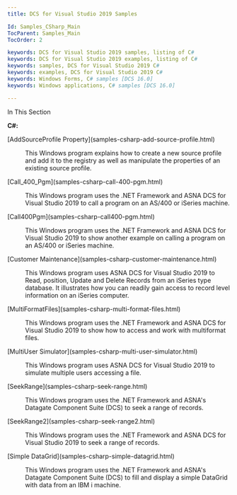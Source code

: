 ```yaml
---
title: DCS for Visual Studio 2019 Samples

Id: Samples_CSharp_Main
TocParent: Samples_Main
TocOrder: 2

keywords: DCS for Visual Studio 2019 samples, listing of C#
keywords: DCS for Visual Studio 2019 examples, listing of C#
keywords: samples, DCS for Visual Studio 2019 C#
keywords: examples, DCS for Visual Studio 2019 C#
keywords: Windows Forms, C# samples [DCS 16.0]
keywords: Windows applications, C# samples [DCS 16.0]

---
```


In This Section

**C#:** 
<dl>
        <dt>
          [AddSourceProfile Property](samples-csharp-add-source-profile.html)
        </dt>
        <dd>

This Windows program explains how to create a new source profile and add it to the registry as well as manipulate the properties of an existing source profile. 
</dd>
        <dt>
          [Call_400_Pgm](samples-csharp-call-400-pgm.html)
        </dt>
        <dd>

This Windows program uses the .NET Framework and ASNA DCS for Visual Studio 2019 to call a program on an AS/400 or iSeries machine. 
</dd>
        <dt>
          [Call400Pgm](samples-csharp-call400-pgm.html)
        </dt>
        <dd>

This Windows program uses the .NET Framework and ASNA DCS for Visual Studio 2019 to show another example on calling a program on an AS/400 or iSeries machine. 
</dd>
        <dt>
          [Customer Maintenance](samples-csharp-customer-maintenance.html)
        </dt>
        <dd>

This Windows program uses ASNA DCS for Visual Studio 2019 to Read, position, Update and Delete Records from an iSeries type database. It illustrates how you can readily gain access to record level information on an iSeries computer. 
</dd>
</dl>
<dl>
        <dt>
          [MultiFormatFiles](samples-csharp-multi-format-files.html)
        </dt>
        <dd>

This Windows program uses the .NET Framework and ASNA DCS for Visual Studio 2019 to show how to access and work with multiformat files. 
</dd>
        <dt>
          [MultiUser Simulator](samples-csharp-multi-user-simulator.html)
        </dt>
        <dd>

This Windows program uses ASNA DCS for Visual Studio 2019 to simulate multiple users accessing a file. 
</dd>
        <dt>
          [SeekRange](samples-csharp-seek-range.html)
        </dt>
        <dd>

This Windows program uses the .NET Framework and ASNA's Datagate Component Suite (DCS) to seek a range of records.
</dd>
</dl>
<dl>
        <dt>
          [SeekRange2](samples-csharp-seek-range2.html)
        </dt>
        <dd>

This Windows program uses the .NET Framework and ASNA DCS for Visual Studio 2019 to seek a range of records. 
</dd>
        <dt>
          [Simple DataGrid](samples-csharp-simple-datagrid.html)
        </dt>
        <dd>

This Windows program uses the .NET Framework and ASNA's Datagate Component Suite (DCS) to fill and display a simple DataGrid with data from an IBM i machine.
</dd>
</dl>

